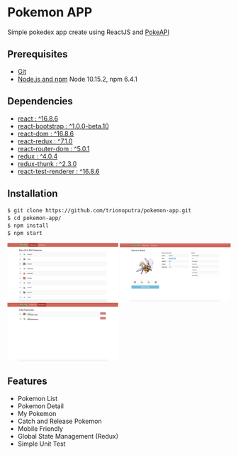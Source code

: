 # Pokemon APP

Simple pokedex app create using ReactJS and [PokeAPI](http://pokeapi.co/)

## Prerequisites

- [Git](https://git-scm.com/)
- [Node.js and npm](nodejs.org) Node 10.15.2, npm 6.4.1

## Dependencies

- [react : ^16.8.6](https://reactjs.org)
- [react-bootstrap : ^1.0.0-beta.10](https://react-bootstrap.github.io)
- [react-dom : ^16.8.6](https://reactjs.org/docs/react-dom.html)
- [react-redux : ^7.1.0](https://github.com/reduxjs/react-redux)
- [react-router-dom : ^5.0.1](https://github.com/ReactTraining/react-router)
- [redux : ^4.0.4](https://redux.js.org)
- [redux-thunk : ^2.3.0](https://github.com/reduxjs/redux-thunk)
- [react-test-renderer : ^16.8.6](https://www.npmjs.com/package/react-test-renderer)

## Installation
```sh
$ git clone https://github.com/trionoputra/pokemon-app.git
$ cd pokemon-app/
$ npm install
$ npm start
```
<img src="page1.png" width="250" alt="Pokemon APP preview 1"></img>
<img src="page2.png" width="250" alt="Pokemon APP preview 2"></img>
<img src="page3.png" width="250" alt="Pokemon APP preview 3"></img>

## Features
- Pokemon List
- Pokemon Detail
- My Pokemon
- Catch and Release Pokemon
- Mobile Friendly
- Global State Management (Redux)
- Simple Unit Test
